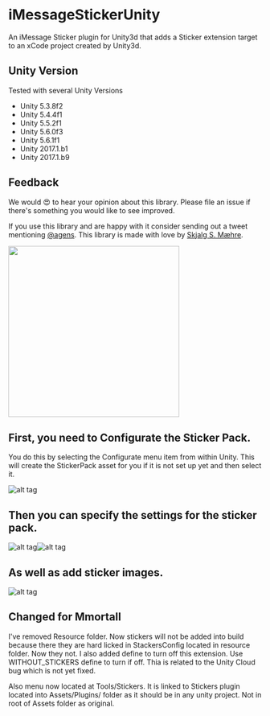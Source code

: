 # iMessageStickerUnity

An iMessage Sticker plugin for Unity3d that adds a Sticker extension target to an xCode project created by Unity3d.

## Unity Version
Tested with several Unity Versions
* Unity 5.3.8f2
* Unity 5.4.4f1
* Unity 5.5.2f1
* Unity 5.6.0f3
* Unity 5.6.1f1
* Unity 2017.1.b1
* Unity 2017.1.b9


## Feedback

We would 😍 to hear your opinion about this library. Please file an issue if there's something you would like to see improved.

If you use this library and are happy with it consider sending out a tweet mentioning [@agens](https://twitter.com/agens). This library is made with love by [Skjalg S. Mæhre](https://github.com/Skjalgsm).

[<img src="http://static.agens.no/images/agens_logo_w_slogan_avenir_medium.png" width="340" />](http://agens.no/)

## First, you need to Configurate the Sticker Pack.
You do this by selecting the Configurate menu item from within Unity.
This will create the StickerPack asset for you if it is not set up yet and then select it.

![alt tag](https://raw.githubusercontent.com/agens-no/iMessageStickerUnity/master/meta/Configurate.png)

## Then you can specify the settings for the sticker pack.

![alt tag](https://raw.githubusercontent.com/agens-no/iMessageStickerUnity/master/meta/StickerPackAsset.png)![alt tag](https://raw.githubusercontent.com/agens-no/iMessageStickerUnity/master/meta/CustomizingIcons.gif)

## As well as add sticker images.

![alt tag](https://raw.githubusercontent.com/agens-no/iMessageStickerUnity/master/meta/AddingStickers.png)

## Changed for Mmortall

I've removed Resource folder. Now stickers will not be added into build because there they are hard licked in StackersConfig located in resource folder. Now they not. 
I also added define to turn off this extension. Use WITHOUT_STICKERS define to turn if off. Thia is related to the Unity Cloud bug which is not yet fixed.  

Also menu now located at Tools/Stickers. It is linked to Stickers plugin located into Assets/Plugins/ folder as it should be in any unity project. Not in root of Assets folder as original. 
